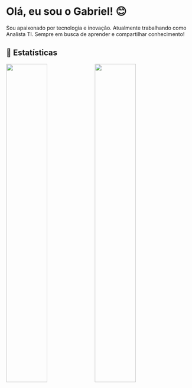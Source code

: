 # Olá, eu sou o Gabriel! 😊

Sou apaixonado por tecnologia e inovação. Atualmente trabalhando como Analista TI. Sempre em busca de aprender e compartilhar conhecimento!

## 🚀 Estatísticas


<img align='left' width='47%' src='https://github-readme-stats.vercel.app/api?username=gabrielbarbosa064&show_icons=true&theme=midnight-purple&rank_icon=github&hide_border=true&locale=pt-br&custom_title=Estatísticas_GitHub&bg_color=00000000&text_color=b981ef' />

<img align='left' width='47%' src='https://github-readme-stats.vercel.app/api/top-langs/?username=gabrielbarbosa064&layout=compact&theme=midnight-purple&hide_border=true&locale=pt-br&custom_title=Tecnologias:&bg_color=00000000&text_color=b981ef' />

